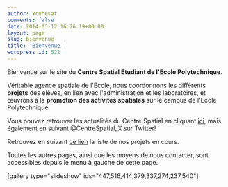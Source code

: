 ```yaml
---
author: xcubesat
comments: false
date: 2014-03-12 16:26:19+00:00
layout: page
slug: bienvenue
title: 'Bienvenue '
wordpress_id: 522
---
```


Bienvenue sur le site du **Centre Spatial Etudiant de l'Ecole Polytechnique**.

Véritable agence spatiale de l'Ecole, nous coordonnons les différents **projets** des élèves, en lien avec l'administration et les laboratoires, et œuvrons à la **promotion des activités spatiales** sur le campus de l'Ecole Polytechnique.

Vous pouvez retrouver les actualités du Centre Spatial en cliquant [ici](http://xspacecenter.wordpress.com/articles/), mais également en suivant @CentreSpatial_X sur Twitter!

Retrouvez en suivant [ce lien](http://xspacecenter.wordpress.com/projets-2/) la liste de nos projets en cours.

Toutes les autres pages, ainsi que les moyens de nous contacter, sont accessibles depuis le menu à gauche de cette page.

[gallery type="slideshow" ids="447,516,414,379,337,274,237,540"]
